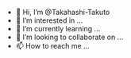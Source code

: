 - 👋 Hi, I’m @Takahashi-Takuto
- 👀 I’m interested in ...
- 🌱 I’m currently learning ...
- 💞️ I’m looking to collaborate on ...
- 📫 How to reach me ...

<!---
Takahashi-Takuto/Takahashi-Takuto is a ✨ special ✨ repository because its `README.md` (this file) appears on your GitHub profile.
You can click the Preview link to take a look at your changes.
--->
